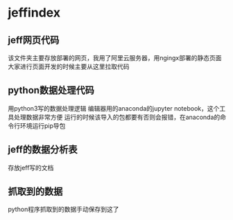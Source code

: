 # jeffindex

## jeff网页代码
   该文件夹主要存放部署的网页，我用了阿里云服务器，用ngingx部署的静态页面
   大家进行页面开发的时候主要从这里拉取代码
## python数据处理代码
   用python3写的数据处理逻辑
   编辑器用的anaconda的jupyter notebook，这个工具处理数据非常方便
   运行的时候该导入的包都要有否则会报错，在anaconda的命令行环境运行pip导包
## jeff的数据分析表
   存放jeff写的文档
## 抓取到的数据
   python程序抓取到的数据手动保存到这了
